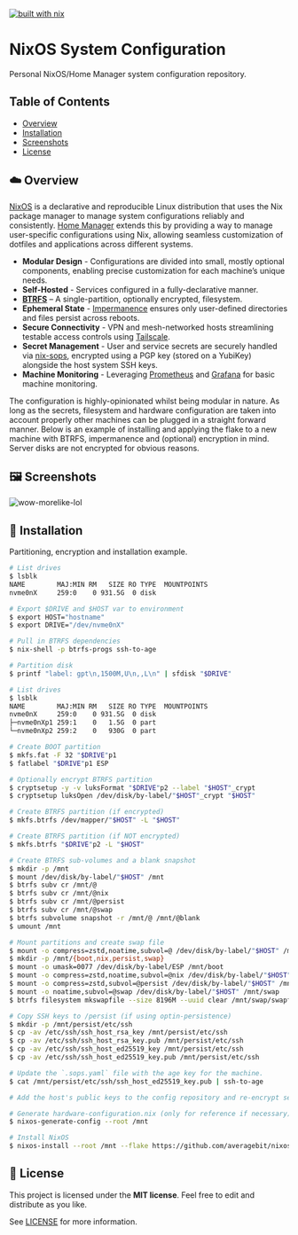 [![built with nix](https://img.shields.io/static/v1?logo=nixos&logoColor=white&label=&message=Built%20with%20Nix&color=41439a)](https://builtwithnix.org)

# NixOS System Configuration

Personal NixOS/Home Manager system configuration repository.

## Table of Contents

- [Overview](#-overview)
- [Installation](#-installation)
- [Screenshots](#-screenshots)
- [License](#-license)

## ☁️ Overview

[NixOS](https://nixos.org/) is a declarative and reproducible Linux distribution that uses the Nix package manager to manage system configurations reliably and consistently. [Home Manager](https://github.com/nix-community/home-manager) extends this by providing a way to manage user-specific configurations using Nix, allowing seamless customization of dotfiles and applications across different systems.

- **Modular Design** - Configurations are divided into small, mostly optional components, enabling precise customization for each machine’s unique needs.
- **Self-Hosted** - Services configured in a fully-declarative manner.
- **[BTRFS](https://btrfs.readthedocs.io/en/latest/)** – A single-partition, optionally encrypted, filesystem.
- **Ephemeral State** - [Impermanence](https://github.com/nix-community/impermanence) ensures only user-defined directories and files persist across reboots.
- **Secure Connectivity** - VPN and mesh-networked hosts streamlining testable access controls using [Tailscale](https://tailscale.com/).
- **Secret Management** - User and service secrets are securely handled via [nix-sops](https://github.com/Mic92/sops-nix), encrypted using a PGP key (stored on a YubiKey) alongside the host system SSH keys.
- **Machine Monitoring** - Leveraging [Prometheus](https://prometheus.io/docs/introduction/overview/) and [Grafana](https://grafana.com/) for basic machine monitoring.

The configuration is highly-opinionated whilst being modular in nature. As long as the secrets, filesystem and hardware configuration are taken into account properly other machines can be plugged in a straight forward manner. Below is an example of installing and applying the flake to a new machine with BTRFS, impermanence and (optional) encryption in mind. Server disks are not encrypted for obvious reasons.

## 🖼️ Screenshots

![wow-morelike-lol](https://i.imgur.com/MnU0plt.png)

## 🚀 Installation

Partitioning, encryption and installation example.

```sh
# List drives
$ lsblk
NAME        MAJ:MIN RM   SIZE RO TYPE  MOUNTPOINTS
nvme0nX     259:0    0 931.5G  0 disk

# Export $DRIVE and $HOST var to environment
$ export HOST="hostname"
$ export DRIVE="/dev/nvme0nX"

# Pull in BTRFS dependencies
$ nix-shell -p btrfs-progs ssh-to-age

# Partition disk
$ printf "label: gpt\n,1500M,U\n,,L\n" | sfdisk "$DRIVE"

# List drives
$ lsblk
NAME        MAJ:MIN RM   SIZE RO TYPE  MOUNTPOINTS
nvme0nX     259:0    0 931.5G  0 disk
├─nvme0nXp1 259:1    0   1.5G  0 part
└─nvme0nXp2 259:2    0   930G  0 part

# Create BOOT partition
$ mkfs.fat -F 32 "$DRIVE"p1
$ fatlabel "$DRIVE"p1 ESP

# Optionally encrypt BTRFS partition
$ cryptsetup -y -v luksFormat "$DRIVE"p2 --label "$HOST"_crypt
$ cryptsetup luksOpen /dev/disk/by-label/"$HOST"_crypt "$HOST"

# Create BTRFS partition (if encrypted)
$ mkfs.btrfs /dev/mapper/"$HOST" -L "$HOST"

# Create BTRFS partition (if NOT encrypted)
$ mkfs.btrfs "$DRIVE"p2 -L "$HOST"

# Create BTRFS sub-volumes and a blank snapshot
$ mkdir -p /mnt
$ mount /dev/disk/by-label/"$HOST" /mnt
$ btrfs subv cr /mnt/@
$ btrfs subv cr /mnt/@nix
$ btrfs subv cr /mnt/@persist
$ btrfs subv cr /mnt/@swap
$ btrfs subvolume snapshot -r /mnt/@ /mnt/@blank
$ umount /mnt

# Mount partitions and create swap file
$ mount -o compress=zstd,noatime,subvol=@ /dev/disk/by-label/"$HOST" /mnt
$ mkdir -p /mnt/{boot,nix,persist,swap}
$ mount -o umask=0077 /dev/disk/by-label/ESP /mnt/boot
$ mount -o compress=zstd,noatime,subvol=@nix /dev/disk/by-label/"$HOST" /mnt/nix
$ mount -o compress=zstd,subvol=@persist /dev/disk/by-label/"$HOST" /mnt/persist
$ mount -o noatime,subvol=@swap /dev/disk/by-label/"$HOST" /mnt/swap
$ btrfs filesystem mkswapfile --size 8196M --uuid clear /mnt/swap/swapfile

# Copy SSH keys to /persist (if using optin-persistence)
$ mkdir -p /mnt/persist/etc/ssh
$ cp -av /etc/ssh/ssh_host_rsa_key /mnt/persist/etc/ssh
$ cp -av /etc/ssh/ssh_host_rsa_key.pub /mnt/persist/etc/ssh
$ cp -av /etc/ssh/ssh_host_ed25519_key /mnt/persist/etc/ssh
$ cp -av /etc/ssh/ssh_host_ed25519_key.pub /mnt/persist/etc/ssh

# Update the `.sops.yaml` file with the age key for the machine.
$ cat /mnt/persist/etc/ssh/ssh_host_ed25519_key.pub | ssh-to-age

# Add the host's public keys to the config repository and re-encrypt secrets.

# Generate hardware-configuration.nix (only for reference if necessary)
$ nixos-generate-config --root /mnt

# Install NixOS
$ nixos-install --root /mnt --flake https://github.com/averagebit/nixos#"$HOST"
```

## 📃 License

This project is licensed under the **MIT license**. Feel free to edit and distribute as you like.

See [LICENSE](https://github.com/averagebit/nixos/blob/main/LICENSE) for more information.
